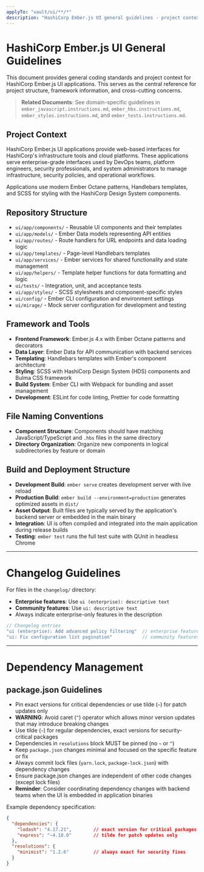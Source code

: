 ```yaml
---
applyTo: "vault/ui/**/*"
description: "HashiCorp Ember.js UI general guidelines - project context, build structure, and cross-cutting concerns"
---
```


# HashiCorp Ember.js UI General Guidelines

This document provides general coding standards and project context for HashiCorp Ember.js UI applications. This serves as the central reference for project structure, framework information, and cross-cutting concerns.

> **Related Documents**: See domain-specific guidelines in `ember_javascript.instructions.md`, `ember_hbs.instructions.md`, `ember_styles.instructions.md`, and `ember_tests.instructions.md`.

## Project Context
HashiCorp Ember.js UI applications provide web-based interfaces for HashiCorp's infrastructure tools and cloud platforms. These applications serve enterprise-grade interfaces used by DevOps teams, platform engineers, security professionals, and system administrators to manage infrastructure, security policies, and operational workflows.

Applications use modern Ember Octane patterns, Handlebars templates, and SCSS for styling with the HashiCorp Design System components.

## Repository Structure
- `ui/app/components/` - Reusable UI components and their templates
- `ui/app/models/` - Ember Data models representing API entities
- `ui/app/routes/` - Route handlers for URL endpoints and data loading logic
- `ui/app/templates/` - Page-level Handlebars templates 
- `ui/app/services/` - Ember services for shared functionality and state management
- `ui/app/helpers/` - Template helper functions for data formatting and logic
- `ui/tests/` - Integration, unit, and acceptance tests
- `ui/app/styles/` - SCSS stylesheets and component-specific styles
- `ui/config/` - Ember CLI configuration and environment settings
- `ui/mirage/` - Mock server configuration for development and testing

## Framework and Tools
- **Frontend Framework**: Ember.js 4.x with Ember Octane patterns and decorators
- **Data Layer**: Ember Data for API communication with backend services
- **Templating**: Handlebars templates with Ember's component architecture
- **Styling**: SCSS with HashiCorp Design System (HDS) components and Bulma CSS framework
- **Build System**: Ember CLI with Webpack for bundling and asset management
- **Development**: ESLint for code linting, Prettier for code formatting

## File Naming Conventions
- **Component Structure**: Components should have matching JavaScript/TypeScript and `.hbs` files in the same directory
- **Directory Organization**: Organize new components in logical subdirectories by feature or domain

## Build and Deployment Structure
- **Development Build**: `ember serve` creates development server with live reload
- **Production Build**: `ember build --environment=production` generates optimized assets in `dist/`
- **Asset Output**: Built files are typically served by the application's backend server or embedded in the main binary
- **Integration**: UI is often compiled and integrated into the main application during release builds
- **Testing**: `ember test` runs the full test suite with QUnit in headless Chrome

---

# Changelog Guidelines

For files in the `changelog/` directory:
- **Enterprise features**: Use `ui (enterprise): descriptive text`  
- **Community features**: Use `ui: descriptive text`
- Always indicate enterprise-only features in the description

```javascript
// Changelog entries
"ui (enterprise): Add advanced policy filtering"  // enterprise features
"ui: Fix configuration list pagination"           // community features
```

---

# Dependency Management

## package.json Guidelines
- Pin exact versions for critical dependencies or use tilde (`~`) for patch updates only
- **WARNING**: Avoid caret (`^`) operator which allows minor version updates that may introduce breaking changes
- Use tilde (`~`) for regular dependencies, exact versions for security-critical packages
- Dependencies in `resolutions` block MUST be pinned (no `~` or `^`)
- Keep `package.json` changes minimal and focused on the specific feature or fix
- Always commit lock files (`yarn.lock`, `package-lock.json`) with dependency changes
- Ensure package.json changes are independent of other code changes (except lock files)
- **Reminder**: Consider coordinating dependency changes with backend teams when the UI is embedded in application binaries

Example dependency specification:
```json
{
  "dependencies": {
    "lodash": "4.17.21",        // exact version for critical packages
    "express": "~4.18.0"        // tilde for patch updates only
  },
  "resolutions": {
    "minimist": "1.2.6"         // always exact for security fixes
  }
}
```
